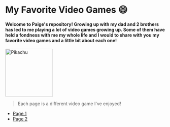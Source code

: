 # My Favorite Video Games 😄

#### Welcome to Paige's repository! Growing up with my dad and 2 brothers has led to me playing a lot of video games growing up. Some of them have held a fondness with me my whole life and I would to share with you my favorite video games and a little bit about each one!

<img src= "https://pngimg.com/uploads/pokemon/pokemon_PNG12.png" alt="Pikachu" width="150" />

>Each page is a different video game I've enjoyed!



- [Page 1](page1.md)
- [Page 2](page2.md)
